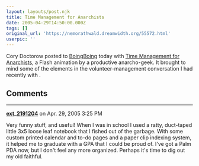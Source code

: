 ```yaml
---
layout: layouts/post.njk
title: Time Management for Anarchists
date: 2005-04-29T14:50:00.000Z
tags: []
original_url: 'https://nemorathwald.dreamwidth.org/55572.html'
userpic: ''
---
```

Cory Doctorow posted to [BoingBoing](http://www.boingboing.net/2005/04/29/timemanagement_for_a.html) today with [Time Management for Anarchists](http://nomediakings.org/vidz/time_management_for_anarchists_the_movie.html), a Flash animation by a productive anarcho-geek. It brought to mind some of the elements in the volunteer-management conversation I had recently with .

## Comments

---

**[ext_2191204](https://www.dreamwidth.org/users/ext_2191204)** on Apr. 29, 2005 3:25 PM

Very funny stuff, and useful! When I was in school I used a ratty, duct-taped little 3x5 loose leaf notebook that I fished out of the garbage. With some custom printed calendar and to-do pages and a paper clip indexing system, it helped me to graduate with a GPA that I could be proud of. I've got a Palm PDA now, but I don't feel any more organized. Perhaps it's time to dig out my old faithful.
